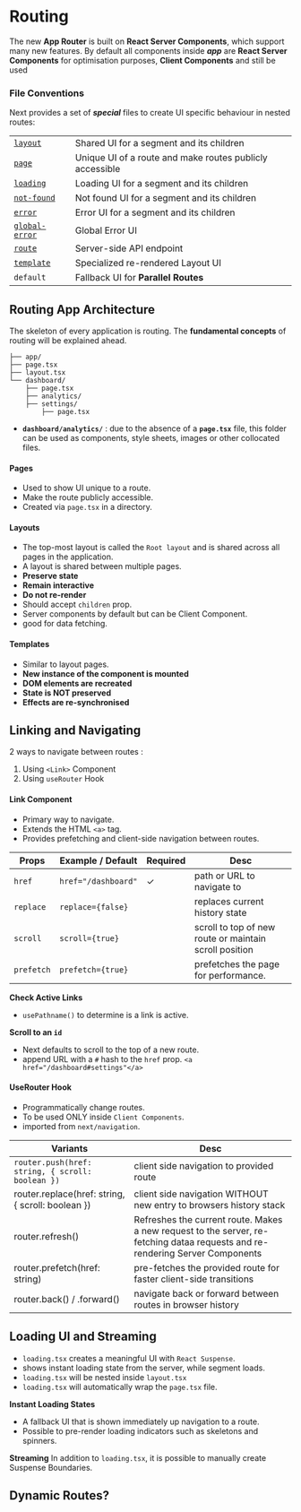 # Routing

The new **App Router** is built on **React Server Components**, which support many new features. By default all components inside **_app_** are **React Server Components** for optimisation purposes, **Client Components** and still be used

### File Conventions

Next provides a set of **_special_** files to create UI specific behaviour in nested routes:

|                                                                                                         |                                                          |
| ------------------------------------------------------------------------------------------------------- | -------------------------------------------------------- |
| [`layout`](https://nextjs.org/docs/app/building-your-application/routing/pages-and-layouts#layouts)     | Shared UI for a segment and its children                 |
| [`page`](https://nextjs.org/docs/app/building-your-application/routing/pages-and-layouts#pages)         | Unique UI of a route and make routes publicly accessible |
| [`loading`](https://nextjs.org/docs/app/building-your-application/routing/loading-ui-and-streaming)     | Loading UI for a segment and its children                |
| [`not-found`](https://nextjs.org/docs/app/api-reference/file-conventions/not-found)                     | Not found UI for a segment and its children              |
| [`error`](https://nextjs.org/docs/app/building-your-application/routing/error-handling)                 | Error UI for a segment and its children                  |
| [`global-error`](/docs/app/building-your-application/routing/error-handling)                            | Global Error UI                                          |
| [`route`](https://nextjs.org/docs/app/building-your-application/routing/route-handlers)                 | Server-side API endpoint                                 |
| [`template`](https://nextjs.org/docs/app/building-your-application/routing/pages-and-layouts#templates) | Specialized re-rendered Layout UI                        |
| `default`                                                                                               | Fallback UI for **Parallel Routes**                      |

## Routing App Architecture

The skeleton of every application is routing. The **fundamental concepts** of routing will be explained ahead.

```
├── app/
├── page.tsx
├── layout.tsx
└── dashboard/
    ├── page.tsx
    ├── analytics/
    ├── settings/
        ├── page.tsx
```

- **`dashboard/analytics/`** : due to the absence of a **`page.tsx`** file, this folder can be used as components, style sheets, images or other collocated files.

#### Pages

- Used to show UI unique to a route.
- Make the route publicly accessible.
- Created via `page.tsx` in a directory.

#### Layouts

- The top-most layout is called the `Root layout` and is shared across all pages in the application.
- A layout is shared between multiple pages.
- **Preserve state**
- **Remain interactive**
- **Do not re-render**
- Should accept `children` prop.
- Server components by default but can be Client Component.
- good for data fetching.

#### Templates

- Similar to layout pages.
- **New instance of the component is mounted**
- **DOM elements are recreated**
- **State is NOT preserved**
- **Effects are re-synchronised**

## Linking and Navigating

2 ways to navigate between routes :

1. Using `<Link>` Component
2. Using `useRouter` Hook

#### Link Component

- Primary way to navigate.
- Extends the HTML `<a>` tag.
- Provides prefetching and client-side navigation between routes.

| Props      | Example / Default   | Required | Desc                                                   |
| ---------- | ------------------- | -------- | ------------------------------------------------------ |
| `href`     | `href="/dashboard"` | &check;  | path or URL to navigate to                             |
| `replace`  | `replace={false}`   |          | replaces current history state                         |
| `scroll`   | `scroll={true}`     |          | scroll to top of new route or maintain scroll position |
| `prefetch` | `prefetch={true}`   |          | prefetches the page for performance.                   |

**Check Active Links**

- `usePathname()` to determine is a link is active.

**Scroll to an `id`**

- Next defaults to scroll to the top of a new route.
- append URL with a `#` hash to the `href` prop. `<a href="/dashboard#settings"</a>`

#### UseRouter Hook

- Programmatically change routes.
- To be used ONLY inside `Client Components`.
- imported from `next/navigation`.

| Variants                                          | Desc                                                                                                                          |
| ------------------------------------------------- | ----------------------------------------------------------------------------------------------------------------------------- |
| `router.push(href: string, { scroll: boolean })`  | client side navigation to provided route                                                                                      |
| router.replace(href: string, { scroll: boolean }) | client side navigation WITHOUT new entry to browsers history stack                                                            |
| router.refresh()                                  | Refreshes the current route. Makes a new request to the server, re-fetching dataa requests and re-rendering Server Components |
| router.prefetch(href: string)                     | pre-fetches the provided route for faster client-side transitions                                                             |
| router.back() / .forward()                        | navigate back or forward between routes in browser history                                                                    |

## Loading UI and Streaming

- `loading.tsx` creates a meaningful UI with `React Suspense`.
- shows instant loading state from the server, while segment loads.
- `loading.tsx` will be nested inside `layout.tsx`
- `loading.tsx` will automatically wrap the `page.tsx` file.

**Instant Loading States**

- A fallback UI that is shown immediately up navigation to a route.
- Possible to pre-render loading indicators such as skeletons and spinners.

**Streaming**
In addition to `loading.tsx`, it is possible to manually create Suspense Boundaries.

## Dynamic Routes?
